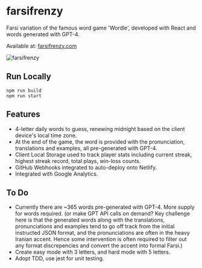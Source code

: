 # farsifrenzy

Farsi variation of the famous word game 'Wordle', developed with React and words generated with GPT-4.

Available at: [farsifrenzy.com](https://farsifrenzy.com)

![farsifrenzy](https://github.com/ali-qasimi/farsifrenzy/assets/43767565/beffe678-345d-4994-8b11-29ec11ed8fbe)

## Run Locally
`npm run build` <br>
`npm run start`

## Features
- 4-letter daily words to guess, renewing midnight based on the client device's local time zone.
- At the end of the game, the word is provided with the pronunciation, translations and examples, all pre-generated with GPT-4.
- Client Local Storage used to track player stats including current streak, highest streak record, total plays, win-loss counts.
- GitHub Webhooks integrated to auto-deploy onto Netlify.
- Integrated with Google Analytics.

## To Do
- Currently there are ~365 words pre-generated with GPT-4. More supply for words required. (or make GPT API calls on demand? Key challenge here is that the generated words along with the translations, pronunciations and examples tend to go off track from the initial instructed JSON format, and the pronunciations are often in the heavy Iranian accent. Hence some intervention is often required to filter out any format discrepencies and convert the accent into formal Farsi.)
- Create easy mode with 3 letters, and hard mode with 5 letters.
- Adopt TDD, use jest for unit testing.
